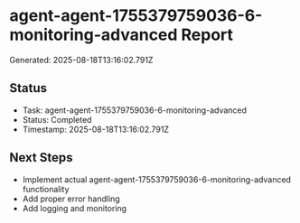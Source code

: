 # agent-agent-1755379759036-6-monitoring-advanced Report

Generated: 2025-08-18T13:16:02.791Z

## Status
- Task: agent-agent-1755379759036-6-monitoring-advanced
- Status: Completed
- Timestamp: 2025-08-18T13:16:02.791Z

## Next Steps
- Implement actual agent-agent-1755379759036-6-monitoring-advanced functionality
- Add proper error handling
- Add logging and monitoring
